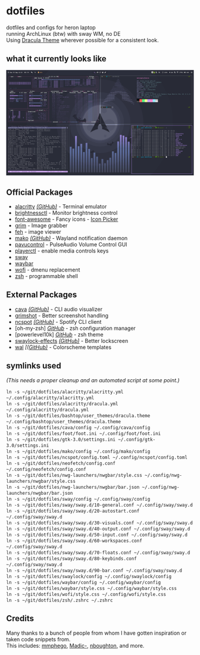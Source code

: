 # dotfiles
dotfiles and configs for heron laptop  
running ArchLinux (btw) with sway WM, no DE  
Using [Dracula Theme](https://draculatheme.com/) wherever possible for a consistent look.

## what it currently looks like
![preview](./preview.png)

## Official Packages
- [alacritty](https://archlinux.org/packages/community/x86_64/alacritty/) *[(GitHub)](https://github.com/alacritty/alacritty)* - Terminal emulator
- [brightnessctl](https://archlinux.org/packages/community/x86_64/brightnessctl/) - Monitor brightness control
- [font-awesome](https://archlinux.org/packages/community/any/font-awesome/) - Fancy icons - [Icon Picker](https://fontawesome.com/v5.15/icons?d=gallery&p=2&m=free)
- [grim](https://github.com/emersion/grim) - Image grabber
- [feh](https://archlinux.org/packages/extra/x86_64/feh/) - image viewer
- [mako](https://archlinux.org/packages/community/x86_64/mako/) *[(GitHub)](https://github.com/emersion/mako)* - Wayland notification daemon
- [pavucontrol](https://archlinux.org/packages/extra/x86_64/pavucontrol/) - PulseAudio Volume Control GUI
- [playerctl](https://archlinux.org/packages/community/x86_64/playerctl/) - enable media controls keys
- [sway](https://github.com/swaywm/sway)
- [waybar](https://github.com/Alexays/Waybar)
- [wofi](https://hg.sr.ht/~scoopta/wofi) - dmenu replacement
- [zsh](https://archlinux.org/packages/extra/x86_64/zsh/) - programmable shell

## External Packages
- [cava](https://aur.archlinux.org/packages/cava/) *[(GitHub)](https://github.com/karlstav/cava)* - CLI audio visualizer
- [grimshot](https://aur.archlinux.org/packages/grimshot/) - Better screenshot handling
- [ncspot](https://aur.archlinux.org/packages/ncspot/) *[(GitHub)](https://github.com/hrkfdn/ncspot)* - Spotify CLI client
- [oh-my-zsh] *[GitHub](https://github.com/ohmyzsh/ohmyzsh)* - zsh configuration manager
- [powerlevel10k] *[GitHub](https://github.com/romkatv/powerlevel10k)* - zsh theme
- [swaylock-effects](https://aur.archlinux.org/packages/swaylock-effects-git/) *[(GitHub)](https://github.com/mortie/swaylock-effects)* - Better lockscreen
- [wal](https://aur.archlinux.org/packages/wal-git/) *[([GitHub)](https://github.com/dylanaraps/wal)* - Colorscheme templates


## symlinks used
*(This needs a proper cleanup and an automated script at some point.)*
```
ln -s ~/git/dotfiles/alacritty/alacritty.yml ~/.config/alacritty/alacritty.yml
ln -s ~/git/dotfiles/alacritty/dracula.yml ~/.config/alacritty/dracula.yml
ln -s ~/git/dotfiles/bashtop/user_themes/dracula.theme ~/.config/bashtop/user_themes/dracula.theme
ln -s ~/git/dotfiles/cava/config ~/.config/cava/config
ln -s ~/git/dotfiles/foot/foot.ini ~/.config/foot/foot.ini
ln -s ~/git/dotfiles/gtk-3.0/settings.ini ~/.config/gtk-3.0/settings.ini
ln -s ~/git/dotfiles/mako/config ~/.config/mako/config
ln -s ~/git/dotfiles/ncspot/config.toml ~/.config/ncspot/config.toml
ln -s ~/git/dotfiles/neofetch/config.conf ~/.config/neofetch/config.conf
ln -s ~/git/dotfiles/nwg-launchers/nwgbar/style.css ~/.config/nwg-launchers/nwgbar/style.css
ln -s ~/git/dotfiles/nwg-launchers/nwgbar/bar.json ~/.config/nwg-launchers/nwgbar/bar.json
ln -s ~/git/dotfiles/sway/config ~/.config/sway/config
ln -s ~/git/dotfiles/sway/sway.d/10-general.conf ~/.config/sway/sway.d
ln -s ~/git/dotfiles/sway/sway.d/20-autostart.conf ~/.config/sway/sway.d
ln -s ~/git/dotfiles/sway/sway.d/30-visuals.conf ~/.config/sway/sway.d
ln -s ~/git/dotfiles/sway/sway.d/40-output.conf ~/.config/sway/sway.d
ln -s ~/git/dotfiles/sway/sway.d/50-input.conf ~/.config/sway/sway.d
ln -s ~/git/dotfiles/sway/sway.d/60-workspaces.conf ~/.config/sway/sway.d
ln -s ~/git/dotfiles/sway/sway.d/70-floats.conf ~/.config/sway/sway.d
ln -s ~/git/dotfiles/sway/sway.d/80-keybinds.conf ~/.config/sway/sway.d
ln -s ~/git/dotfiles/sway/sway.d/90-bar.conf ~/.config/sway/sway.d
ln -s ~/git/dotfiles/swaylock/config ~/.config/swaylock/config
ln -s ~/git/dotfiles/waybar/config ~/.config/waybar/config
ln -s ~/git/dotfiles/waybar/style.css ~/.config/waybar/style.css
ln -s ~/git/dotfiles/wofi/style.css ~/.config/wofi/style.css
ln -s ~/git/dotfiles/zsh/.zshrc ~/.zshrc
```

## Credits
Many thanks to a bunch of people from whom I have gotten inspiration or taken code snippets from.  
This includes: [mmphego](https://github.com/mmphego/dot-files), [Madic-](https://github.com/Madic-/Sway-DE), [nboughton](https://github.com/nboughton/dotfiles), and more.
